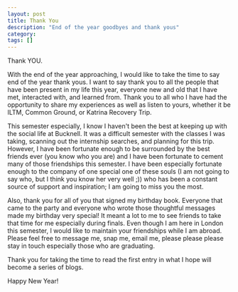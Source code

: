 ```yaml
---
layout: post
title: Thank You
description: "End of the year goodbyes and thank yous"
category:
tags: []
---
```


Thank YOU.

With the end of the year approaching, I would like to take the time to say end
of the year thank yous. I want to say thank you to all the people that have been present
in my life this year, everyone new and old that I have met, interacted with, and learned
from. Thank you to all who I have had the opportunity to share my experiences
as well as listen to yours, whether it be ILTM, Common Ground, or Katrina
Recovery Trip.

This semester especially, I know I haven't been the best at keeping up with the
social life at Bucknell. It was a difficult semester with the classes I was taking,
scanning out the internship searches, and planning for this trip. However, I have
been fortunate enough to be surrounded by the best friends ever (you know who you are)
and I have been fortunate to cement many of those friendships this semester.
I have been especially fortunate enough to the company of one special one of these souls
(I am not going to say who, but I think you know her very well ;)) who has been
a constant source of support and inspiration; I am going to miss you the most.

Also, thank you for all of you that signed my birthday book. Everyone that came to the party
and everyone who wrote those thoughtful messages made my birthday very special! It meant a lot to me to see friends to take
that time for me especially during finals. Even though I am here in London this semester, I would like to maintain your friendships while I am abroad. Please feel free to message me, snap me, email me, please please please stay in touch especially those who are graduating.

Thank you for taking the time to read the first entry in what I hope will become a
series of blogs.

Happy New Year!
